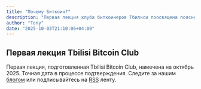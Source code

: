 ```yaml
---
title: "Почему Биткоин?"
description: "Первая лекция клуба биткоинеров Тбилиси поосвящена пояснению превосходства Биткоина над дургими крипто- и национальными валютами."
author: "Tony"
date: "2025-10-03T21:10:06+04:00"
---
```


## Первая лекция Tbilisi Bitcoin Club

Первая лекция, подготовленная Tbilisi Bitcoin Club, намечена на октябрь 2025. Точная дата в процессе подтверждения. Следите за нашим [блогом](/posts) или подписывайтесь на [RSS](/tbmc/index.xml) ленту.